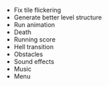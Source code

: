 - Fix tile flickering
- Generate better level structure
- Run animation
- Death
- Running score
- Hell transition
- Obstacles
- Sound effects
- Music
- Menu